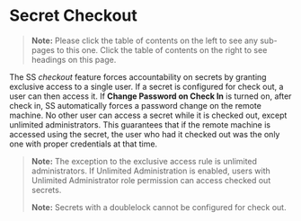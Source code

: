 [title]: # (Secret Checkout)
[tags]: # (Checkout)
[priority]: # (1000)

# Secret Checkout

> **Note:** Please click the table of contents on the left to see any sub-pages to this one. Click the table of contents on the right to see headings on this page.

The SS _checkout_ feature forces accountability on secrets by granting exclusive access to a single user. If a secret is configured for check out, a user can then access it. If **Change Password on Check In** is turned on, after check in, SS automatically forces a password change on the remote machine. No other user can access a secret while it is checked out, except unlimited administrators. This guarantees that if the remote machine is accessed using the secret, the user who had it checked out was the only one with proper credentials at that time.

> **Note:** The exception to the exclusive access rule is unlimited administrators. If Unlimited Administration is enabled, users with Unlimited Administrator role permission can access checked out secrets.
>
> **Note:** Secrets with a doublelock cannot be configured for check out.
